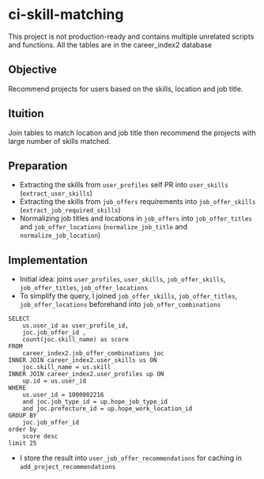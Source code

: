 # ci-skill-matching
This project is not production-ready and contains multiple unrelated scripts and functions. All the tables are in the career_index2 database
## Objective 
Recommend projects for users based on the skills, location and job title.

## Ituition 
Join tables to match location and job title then recommend the projects with large number of skills matched.

## Preparation
- Extracting the skills from `user_profiles` self PR into `user_skills` (`extract_user_skills`)
- Extracting the skills from `job_offers` requirements into `job_offer_skills` (`extract_job_required_skills`)
- Normalizing job titles and locations in `job_offers` into `job_offer_titles` and `job_offer_locations` (`normalize_job_title` and `normalize_job_location`)

## Implementation
- Initial idea: joins `user_profiles`, `user_skills`, `job_offer_skills`, `job_offer_titles`, `job_offer_locations`
- To simplify the query, I joined `job_offer_skills`, `job_offer_titles`, `job_offer_locations` beforehand into `job_offer_combinations`
```
SELECT
	us.user_id as user_profile_id,
	joc.job_offer_id ,
	count(joc.skill_name) as score
FROM
	career_index2.job_offer_combinations joc
INNER JOIN career_index2.user_skills us ON
	joc.skill_name = us.skill
INNER JOIN career_index2.user_profiles up ON
	up.id = us.user_id
WHERE
	us.user_id = 1000002216
	and joc.job_type_id = up.hope_job_type_id
	and joc.prefecture_id = up.hope_work_location_id
GROUP BY
	joc.job_offer_id
order by
	score desc
limit 25	
```
- I store the result into `user_job_offer_recommendations` for caching in `add_project_recommendations`
